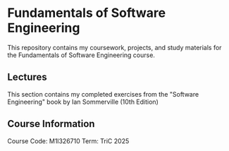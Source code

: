 # Fundamentals of Software Engineering 

This repository contains my coursework, projects, and study materials for the Fundamentals of Software Engineering course.

## Lectures
This section contains my completed exercises from the "Software Engineering" book by Ian Sommerville (10th Edition)

## Course Information
Course Code: M1l326710
Term: TriC 2025